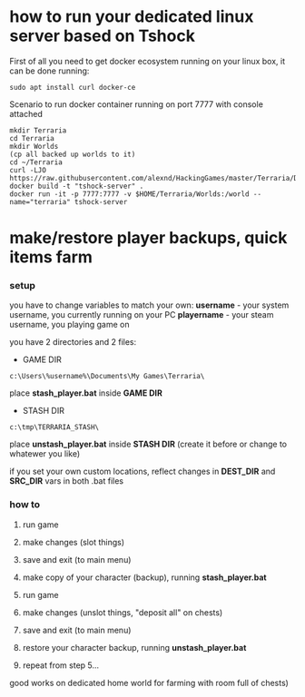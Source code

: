 # how to run your dedicated linux server based on Tshock

First of all you need to get docker ecosystem running on your linux box, it can be done running:

```
sudo apt install curl docker-ce
```

Scenario to run docker container running on port 7777 with console attached

```
mkdir Terraria
cd Terraria
mkdir Worlds
(cp all backed up worlds to it)
cd ~/Terraria
curl -LJO https://raw.githubusercontent.com/alexnd/HackingGames/master/Terraria/Dockerfile
docker build -t "tshock-server" .
docker run -it -p 7777:7777 -v $HOME/Terraria/Worlds:/world --name="terraria" tshock-server
```

# make/restore player backups, quick items farm

### setup

you have to change variables to match your own:
**username** - your system username, you currently running on your PC
**playername** - your steam username, you playing game on

you have 2 directories and 2 files:

* GAME DIR

```
c:\Users\%username%\Documents\My Games\Terraria\
```

place **stash_player.bat** inside **GAME DIR**

* STASH DIR

```
c:\tmp\TERRARIA_STASH\
```

place **unstash_player.bat** inside **STASH DIR** (create it before or change to whatewer you like)

if you set your own custom locations, reflect changes in **DEST_DIR** and **SRC_DIR** vars in both .bat files

### how to

1. run game

2. make changes (slot things)

3. save and exit (to main menu)

4. make copy of your character (backup), running **stash_player.bat**

5. run game

6. make changes (unslot things, "deposit all" on chests)

7. save and exit (to main menu)

8. restore your character backup, running **unstash_player.bat**

9. repeat from step 5...

good works on dedicated home world for farming with room full of chests)
